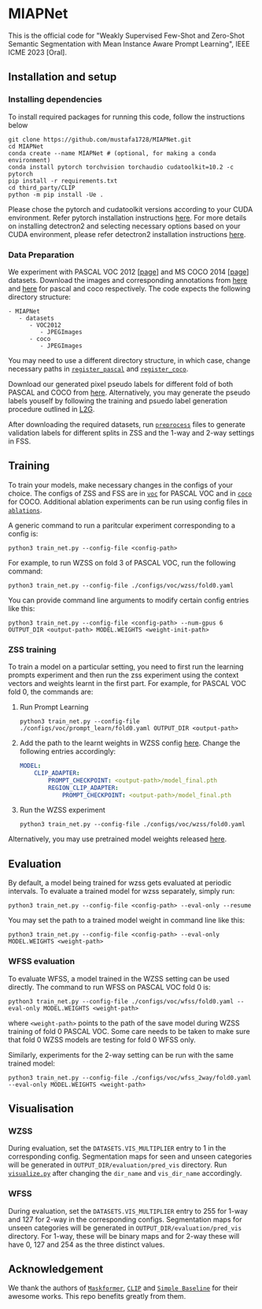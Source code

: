 # MIAPNet

This is the official code for "Weakly Supervised Few-Shot and Zero-Shot Semantic Segmentation with Mean Instance Aware Prompt Learning", IEEE ICME 2023 [Oral].



## Installation and setup

### Installing dependencies

To install required packages for running this code, follow the instructions below

```
git clone https://github.com/mustafa1728/MIAPNet.git
cd MIAPNet
conda create --name MIAPNet # (optional, for making a conda environment)
conda install pytorch torchvision torchaudio cudatoolkit=10.2 -c pytorch
pip install -r requirements.txt
cd third_party/CLIP
python -m pip install -Ue .
```

Please chose the pytorch and cudatoolkit versions according to your CUDA environment. Refer pytorch installation  instructions [here](https://pytorch.org/get-started/locally/). For more details on installing detectron2 and selecting necessary options based on your CUDA environment, please refer detectron2 installation instructions [here](https://detectron2.readthedocs.io/en/latest/tutorials/install.html).


### Data Preparation

We experiment with PASCAL VOC 2012 [[page](http://host.robots.ox.ac.uk/pascal/VOC/voc2012/)] and MS COCO 2014 [[page](https://cocodataset.org/#home)] datasets. Download the images and corresponding annotations from [here](https://drive.google.com/file/d/1uh5bWXvLOpE-WZUUtO77uwCB4Qnh6d7X/view) and [here](https://cocodataset.org/#download) for pascal and coco respectively. The code expects the following directory structure:

```
- MIAPNet
   - datasets
      - VOC2012
         - JPEGImages
      - coco
         - JPEGImages
```

You may need to use a different directory structure, in which case, change necessary paths in [`register_pascal`](./mask_former/data/datasets/register_voc_seg.py) and [`register_coco`](./mask_former/data/datasets/register_coco.py).

Download our generated pixel pseudo labels  for different fold of both PASCAL and COCO from [here](https://drive.google.com/drive/folders/1gI4XSlYhmGHSv6YlWLUcOmYntWiMAHxr?usp=sharing). Alternatively, you may generate the pseudo labels youself by following the training and psuedo label generation procedure outlined in [L2G](https://github.com/PengtaoJiang/L2G).

After downloading the required datasets, run [`preprocess`](./preprocess/) files to generate validation labels for different splits in ZSS and the 1-way and 2-way settings in FSS. 

## Training 

To train your models, make necessary changes in the configs of your choice. The configs of ZSS and FSS are in [`voc`](./configs/voc/) for PASCAL VOC and in [`coco`](./configs/coco/) for COCO. Additional ablation experiments can be run using config files in [`ablations`](./configs/ablations/).

A generic command to run a paritcular experiment corresponding to a config is:

```shell
python3 train_net.py --config-file <config-path>
```

For example, to run WZSS on fold 3 of PASCAL VOC, run the following command:
```shell
python3 train_net.py --config-file ./configs/voc/wzss/fold0.yaml
```

You can provide command line arguments to modify certain config entries like this:
```shell
python3 train_net.py --config-file <config-path> --num-gpus 6 OUTPUT_DIR <output-path> MODEL.WEIGHTS <weight-init-path>
```

### ZSS training

To train a model on a particular setting, you need to first run the learning prompts experiment and then run the zss experiment using the context vectors and weights learnt in the first part. For example, for PASCAL VOC fold 0, the commands are: 

1. Run Prompt Learning
    ```shell
    python3 train_net.py --config-file ./configs/voc/prompt_learn/fold0.yaml OUTPUT_DIR <output-path> 
    ```
2. Add the path to the learnt weights in WZSS config [here](./configs/voc/wzss/fold0.yaml). Change the following entries accordingly:
    ```yaml
    MODEL:
        CLIP_ADAPTER: 
            PROMPT_CHECKPOINT: <output-path>/model_final.pth
            REGION_CLIP_ADAPTER:
                PROMPT_CHECKPOINT: <output-path>/model_final.pth
    ```
3. Run the WZSS experiment
    ```shell
    python3 train_net.py --config-file ./configs/voc/wzss/fold0.yaml
    ```

Alternatively, you may use pretrained model weights released [here](https://drive.google.com/drive/folders/1A0S7gr3zwHD_LqYqHZ-dIvcoKx4uO0Al?usp=sharing).

## Evaluation 

By default, a model being trained for wzss  gets evaluated at periodic intervals. To evaluate a trained model for wzss separately, simply run:

```shell
python3 train_net.py --config-file <config-path> --eval-only --resume
```

You may set the path to a trained model weight in command line like this:
```shell
python3 train_net.py --config-file <config-path> --eval-only MODEL.WEIGHTS <weight-path>
```

### WFSS evaluation

To evaluate WFSS, a model trained in the WZSS setting can be used directly. The command to run WFSS on PASCAL VOC fold 0 is:

```shell
python3 train_net.py --config-file ./configs/voc/wfss/fold0.yaml --eval-only MODEL.WEIGHTS <weight-path>
```

where `<weight-path>` points to the path of the save model during WZSS training of fold 0 PASCAL VOC. Some care needs to be taken  to make sure that fold 0 WZSS models are testing for fold 0 WFSS only. 

Similarly, experiments for the 2-way setting can be run with the same trained model:
```shell
python3 train_net.py --config-file ./configs/voc/wfss_2way/fold0.yaml --eval-only MODEL.WEIGHTS <weight-path>
```

## Visualisation

###  WZSS

During evaluation, set the `DATASETS.VIS_MULTIPLIER` entry to 1 in the corresponding config. Segmentation maps for seen and unseen categories will be generated in `OUTPUT_DIR/evaluation/pred_vis` directory. Run [`visualize.py`](./visualize.py) after changing the `dir_name` and `vis_dir_name` accordingly.

### WFSS

During evaluation, set the `DATASETS.VIS_MULTIPLIER` entry to 255 for 1-way and 127 for 2-way in the corresponding configs. Segmentation maps for unseen categories will be generated in `OUTPUT_DIR/evaluation/pred_vis` directory. For 1-way, these will be binary maps and for 2-way these will have 0, 127 and 254 as the three distinct values.

## Acknowledgement

We thank the authors of [`Maskformer`](https://github.com/facebookresearch/MaskFormer), [`CLIP`](https://github.com/openai/CLIP) and [`Simple Baseline`](https://github.com/MendelXu/zsseg.baseline) for their awesome works. This repo benefits greatly from them.
